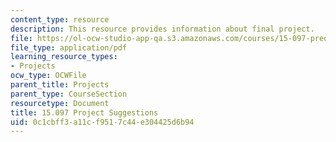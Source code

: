 ```yaml
---
content_type: resource
description: This resource provides information about final project.
file: https://ol-ocw-studio-app-qa.s3.amazonaws.com/courses/15-097-prediction-machine-learning-and-statistics-spring-2012/0c1cbff3a11cf9517c44e304425d6b94_MIT15_097S12_project.pdf
file_type: application/pdf
learning_resource_types:
- Projects
ocw_type: OCWFile
parent_title: Projects
parent_type: CourseSection
resourcetype: Document
title: 15.097 Project Suggestions
uid: 0c1cbff3-a11c-f951-7c44-e304425d6b94
---
```

